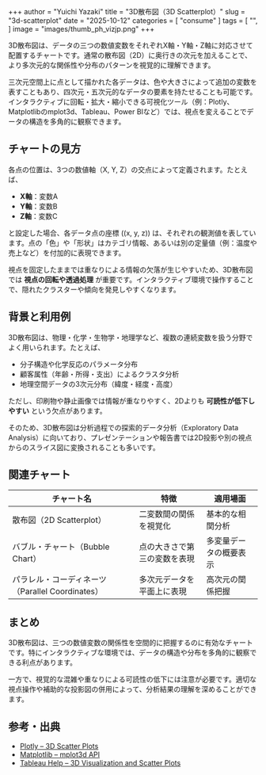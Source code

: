 +++
author = "Yuichi Yazaki"
title = "3D散布図（3D Scatterplot）"
slug = "3d-scatterplot"
date = "2025-10-12"
categories = [
    "consume"
]
tags = [
    "",
]
image = "images/thumb_ph_vizjp.png"
+++

3D散布図は、データの三つの数値変数をそれぞれX軸・Y軸・Z軸に対応させて配置するチャートです。通常の散布図（2D）に奥行きの次元を加えることで、より多次元的な関係性や分布のパターンを視覚的に理解できます。  

三次元空間上に点として描かれた各データは、色や大きさによって追加の変数を表すこともあり、四次元・五次元的なデータの要素を持たせることも可能です。インタラクティブに回転・拡大・縮小できる可視化ツール（例：Plotly、Matplotlibのmplot3d、Tableau、Power BIなど）では、視点を変えることでデータの構造を多角的に観察できます。


<!--more-->


## チャートの見方

各点の位置は、3つの数値軸（X, Y, Z）の交点によって定義されます。たとえば、

- **X軸**：変数A  
- **Y軸**：変数B  
- **Z軸**：変数C  

と設定した場合、各データ点の座標 \((x, y, z)\) は、それぞれの観測値を表しています。点の「色」や「形状」はカテゴリ情報、あるいは別の定量値（例：温度や売上など）を付加的に表現できます。

視点を固定したままでは重なりによる情報の欠落が生じやすいため、3D散布図では **視点の回転や透過処理** が重要です。インタラクティブ環境で操作することで、隠れたクラスターや傾向を発見しやすくなります。



## 背景と利用例

3D散布図は、物理・化学・生物学・地理学など、複数の連続変数を扱う分野でよく用いられます。たとえば、

- 分子構造や化学反応のパラメータ分布
- 顧客属性（年齢・所得・支出）によるクラスタ分析
- 地理空間データの3次元分布（緯度・経度・高度）

ただし、印刷物や静止画像では情報が重なりやすく、2Dよりも **可読性が低下しやすい** という欠点があります。

そのため、3D散布図は分析過程での探索的データ分析（Exploratory Data Analysis）に向いており、プレゼンテーションや報告書では2D投影や別の視点からのスライス図に変換されることも多いです。



## 関連チャート

| チャート名 | 特徴 | 適用場面 |
|-------------|-------|-----------|
| 散布図（2D Scatterplot） | 二変数間の関係を視覚化 | 基本的な相関分析 |
| バブル・チャート（Bubble Chart） | 点の大きさで第三の変数を表現 | 多変量データの概要表示 |
| パラレル・コーディネーツ（Parallel Coordinates） | 多次元データを平面上に表現 | 高次元の関係把握 |



## まとめ

3D散布図は、三つの数値変数の関係性を空間的に把握するのに有効なチャートです。特にインタラクティブな環境では、データの構造や分布を多角的に観察できる利点があります。

一方で、視覚的な混雑や重なりによる可読性の低下には注意が必要です。適切な視点操作や補助的な投影図の併用によって、分析結果の理解を深めることができます。



## 参考・出典

- [Plotly – 3D Scatter Plots](https://plotly.com/python/3d-scatter-plots/)
- [Matplotlib – mplot3d API](https://matplotlib.org/stable/gallery/mplot3d/scatter3d.html)
- [Tableau Help – 3D Visualization and Scatter Plots](https://help.tableau.com/current/pro/desktop/en-us/examples_scatter.htm)